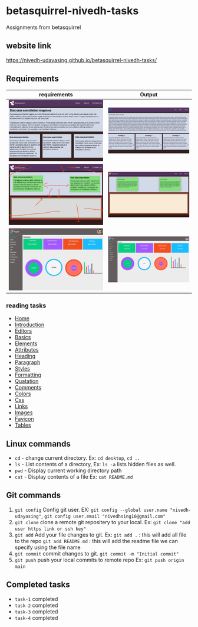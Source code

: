 # betasquirrel-nivedh-tasks

Assignments from betasquirrel

## website link

https://nivedh-udayasing.github.io/betasquirrel-nivedh-tasks/

## Requirements

| requirements                                    | Output                                    |
| ----------------------------------------------- | ----------------------------------------- |
| ![Task-1](images\output\task-1requirements.jpg) | ![task-1](images\output\Task-1output.png) |
| ![Task-2](images\output\Task-2requirement.jpg)  | ![task-2](images\output\Task-2output.png) |
| ![Task-4](images\output\task-4requirement.jpg)  | ![Task-4](images\output\Task-4output.png) |

### reading tasks

- [Home](https://www.w3schools.com/html/default.asp)
- [Introduction](https://www.w3schools.com/html/html_intro.asp)
- [Editors](https://www.w3schools.com/html/html_editors.asp)
- [Basics](https://www.w3schools.com/html/html_basic.asp)
- [Elements](https://www.w3schools.com/html/html_elements.asp)
- [Attributes](https://www.w3schools.com/html/html_attributes.asp)
- [Heading](https://www.w3schools.com/html/html_headings.asp)
- [Paragraph](https://www.w3schools.com/html/html_paragraphs.asp)
- [Styles](https://www.w3schools.com/html/html_styles.asp)
- [Formatting](https://www.w3schools.com/html/html_formatting.asp)
- [Quatation](https://www.w3schools.com/html/html_quotation_elements.asp)
- [Comments](https://www.w3schools.com/html/html_comments.asp)
- [Colors](https://www.w3schools.com/html/html_colors.asp)
- [Css](https://www.w3schools.com/html/html_css.asp)
- [Links](https://www.w3schools.com/html/html_links.asp)
- [Images](https://www.w3schools.com/html/html_images.asp)
- [Favicon](https://www.w3schools.com/html/html_favicon.asp)
- [Tables](https://www.w3schools.com/html/html_tables.asp)

## Linux commands

- `cd` - change current directory. Ex: `cd desktop`, `cd ..`
- `ls` - List contents of a directory, Ex: `ls -a` lists hidden files as well.
- `pwd` - Display current working directory path
- `cat` - Display contents of a file Ex: `cat README.md`

## Git commands

1. `git config` Config git user. EX: `git config --global user.name "nivedh-udayasing"`, `git config user.email "nivedhsing16@gmail.com"`
2. `git clone` clone a remote git repositery to your local. Ex: `git clone "add user https link or ssh key"`
3. `git add` Add your file changes to git. Ex: `git add .` : this will add all file to the repo
   `git add README.md` : this will add the readme file we can specify using the file name
4. `git commit` commit changes to git. `git commit -m "Initial commit"`
5. `git push` push your local commits to remote repo Ex: `git push origin main`

## Completed tasks

- `task-1` completed
- `task-2` completed
- `task-3` completed
- `task-4` completed
